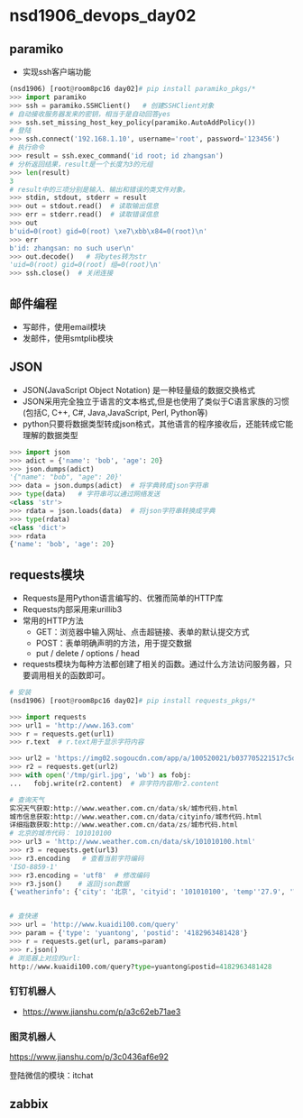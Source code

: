 # nsd1906_devops_day02

## paramiko

- 实现ssh客户端功能

```python
(nsd1906) [root@room8pc16 day02]# pip install paramiko_pkgs/*
>>> import paramiko
>>> ssh = paramiko.SSHClient()   # 创建SSHClient对象
# 自动接收服务器发来的密钥，相当于是自动回答yes
>>> ssh.set_missing_host_key_policy(paramiko.AutoAddPolicy())
# 登陆
>>> ssh.connect('192.168.1.10', username='root', password='123456')
# 执行命令
>>> result = ssh.exec_command('id root; id zhangsan')
# 分析返回结果，result是一个长度为3的元组
>>> len(result)
3
# result中的三项分别是输入、输出和错误的类文件对象。
>>> stdin, stdout, stderr = result
>>> out = stdout.read()  # 读取输出信息
>>> err = stderr.read()  # 读取错误信息
>>> out
b'uid=0(root) gid=0(root) \xe7\xbb\x84=0(root)\n'
>>> err
b'id: zhangsan: no such user\n'
>>> out.decode()   # 将bytes转为str
'uid=0(root) gid=0(root) 组=0(root)\n'
>>> ssh.close()  # 关闭连接
```

## 邮件编程

- 写邮件，使用email模块
- 发邮件，使用smtplib模块

## JSON

- JSON(JavaScript Object Notation) 是一种轻量级的数据交换格式
- JSON采用完全独立于语言的文本格式,但是也使用了类似于C语言家族的习惯(包括C, C++, C#, Java,JavaScript, Perl, Python等)
- python只要将数据类型转成json格式，其他语言的程序接收后，还能转成它能理解的数据类型

```python
>>> import json
>>> adict = {'name': 'bob', 'age': 20}
>>> json.dumps(adict)
'{"name": "bob", "age": 20}'
>>> data = json.dumps(adict)  # 将字典转成json字符串
>>> type(data)   # 字符串可以通过网络发送
<class 'str'>
>>> rdata = json.loads(data)  # 将json字符串转换成字典
>>> type(rdata)
<class 'dict'>
>>> rdata
{'name': 'bob', 'age': 20}
```

## requests模块

- Requests是用Python语言编写的、优雅而简单的HTTP库
- Requests内部采用来urillib3
- 常用的HTTP方法
  - GET：浏览器中输入网址、点击超链接、表单的默认提交方式
  - POST：表单明确声明的方法，用于提交数据
  - put / delete / options / head
- requests模块为每种方法都创建了相关的函数。通过什么方法访问服务器，只要调用相关的函数即可。

```python
# 安装
(nsd1906) [root@room8pc16 day02]# pip install requests_pkgs/*

>>> import requests
>>> url1 = 'http://www.163.com'
>>> r = requests.get(url1)
>>> r.text  # r.text用于显示字符内容

>>> url2 = 'https://img02.sogoucdn.com/app/a/100520021/b037705221517c5d8ed43f6115aefe3b'   # 该地址是一个图片URL
>>> r2 = requests.get(url2)
>>> with open('/tmp/girl.jpg', 'wb') as fobj:
...   fobj.write(r2.content)  # 非字符内容用r2.content

# 查询天气
实况天气获取:http://www.weather.com.cn/data/sk/城市代码.html
城市信息获取:http://www.weather.com.cn/data/cityinfo/城市代码.html
详细指数获取:http://www.weather.com.cn/data/zs/城市代码.html
# 北京的城市代码： 101010100
>>> url3 = 'http://www.weather.com.cn/data/sk/101010100.html'
>>> r3 = requests.get(url3)
>>> r3.encoding   # 查看当前字符编码
'ISO-8859-1'
>>> r3.encoding = 'utf8'  # 修改编码
>>> r3.json()    # 返回json数据
{'weatherinfo': {'city': '北京', 'cityid': '101010100', 'temp''27.9', 'WD': '南风', 'WS': '小于3级', 'SD': '28%', 'AP': '100, 'njd': '暂无实况', 'WSE': '<3', 'time': '17:55', 'sm': '2.1'sRadar': '1', 'Radar': 'JC_RADAR_AZ9010_JB'}}


# 查快递
>>> url = 'http://www.kuaidi100.com/query'
>>> param = {'type': 'yuantong', 'postid': '4182963481428'}
>>> r = requests.get(url, params=param)
>>> r.json()
# 浏览器上对应的url:
http://www.kuaidi100.com/query?type=yuantong&postid=4182963481428
```

### 钉钉机器人

- https://www.jianshu.com/p/a3c62eb71ae3

### 图灵机器人

https://www.jianshu.com/p/3c0436af6e92

登陆微信的模块：itchat

## zabbix




